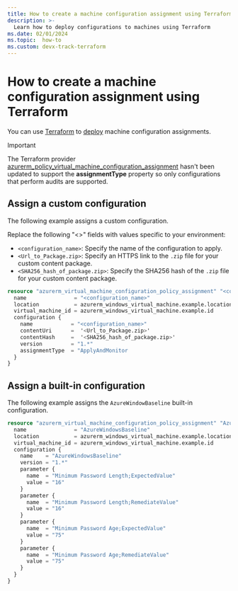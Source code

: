 ```yaml
---
title: How to create a machine configuration assignment using Terraform
description: >-
  Learn how to deploy configurations to machines using Terraform
ms.date: 02/01/2024
ms.topic:  how-to
ms.custom: devx-track-terraform
---
```


# How to create a machine configuration assignment using Terraform

You can use [Terraform][01] to [deploy][02] machine configuration assignments.

> [!IMPORTANT]
> The Terraform provider [azurerm_policy_virtual_machine_configuration_assignment][03] hasn't been
> updated to support the **assignmentType** property so only configurations that perform audits are
> supported.

## Assign a custom configuration

The following example assigns a custom configuration.

Replace the following "<>" fields with values specific to your environment:

- `<configuration_name>`: Specify the name of the configuration to apply.
- `<Url_to_Package.zip>`: Specify an HTTPS link to the `.zip` file for your custom content package.
- `<SHA256_hash_of_package.zip>`: Specify the SHA256 hash of the `.zip` file for your custom
  content package.

```Terraform
resource "azurerm_virtual_machine_configuration_policy_assignment" "<configuration_name>" {
  name               = "<configuration_name>"
  location           = azurerm_windows_virtual_machine.example.location
  virtual_machine_id = azurerm_windows_virtual_machine.example.id
  configuration {
    name            = "<configuration_name>"
    contentUri      =  '<Url_to_Package.zip>'
    contentHash     =  '<SHA256_hash_of_package.zip>'
    version         = "1.*"
    assignmentType  = "ApplyAndMonitor
  }
}
```

## Assign a built-in configuration

The following example assigns the `AzureWindowBaseline` built-in configuration.

```Terraform
resource "azurerm_virtual_machine_configuration_policy_assignment" "AzureWindowsBaseline" {
  name               = "AzureWindowsBaseline"
  location           = azurerm_windows_virtual_machine.example.location
  virtual_machine_id = azurerm_windows_virtual_machine.example.id
  configuration {
    name    = "AzureWindowsBaseline"
    version = "1.*"
    parameter {
      name  = "Minimum Password Length;ExpectedValue"
      value = "16"
    }
    parameter {
      name  = "Minimum Password Length;RemediateValue"
      value = "16"
    }
    parameter {
      name  = "Minimum Password Age;ExpectedValue"
      value = "75"
    }
    parameter {
      name  = "Minimum Password Age;RemediateValue"
      value = "75"
    }
  }
}
```

<!-- Link reference definitions -->
[01]: https://www.terraform.io/
[02]: /azure/developer/terraform/get-started-windows-powershell
[03]: https://registry.terraform.io/providers/hashicorp/azurerm/latest/docs/resources/policy_virtual_machine_configuration_assignment
